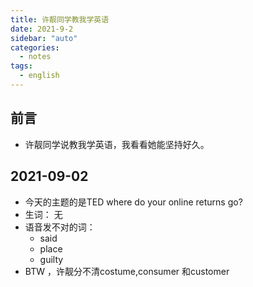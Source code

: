 ```yaml
---
title: 许靓同学教我学英语
date: 2021-9-2
sidebar: "auto"
categories:
  - notes
tags:
  - english
---
```


##  前言
- 许靓同学说教我学英语，我看看她能坚持好久。
##  2021-09-02
- 今天的主题的是TED  where do your online returns go?   
- 生词：  无    
- 语音发不对的词：   
    - said
    - place
    - guilty
- BTW   ，许靓分不清costume,consumer 和customer